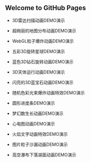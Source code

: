 ## Welcome to GitHub Pages

  - 3D雷达扫描动画DEMO演示
  
  - 超绚丽的地图分布动画DEMO演示
  
  - WebGL粒子爆炸动画DEMO演示
  
  - 五彩3D旋转星球DEMO演示
  
  - 蓝色3D钻石旋转动画DEMO演示
  
  - 3D天体运行动画DEMO演示
  
  - 闪亮的3D蓝宝石动画DEMO演示
  
  - 随机色彩光束爆炸动画特效DEMO演示
  
  - 圆形进度条DEMO演示
  
  - 梦幻数生长动画DEMO演示
  
  - 心电图动画DEMO演示
  
  - 火焰文字动画特效DEMO演示
  
  - 图片粒子沙漏动画DEMO演示
  
  - 高空瀑布下落湖面动画DEMO演示
